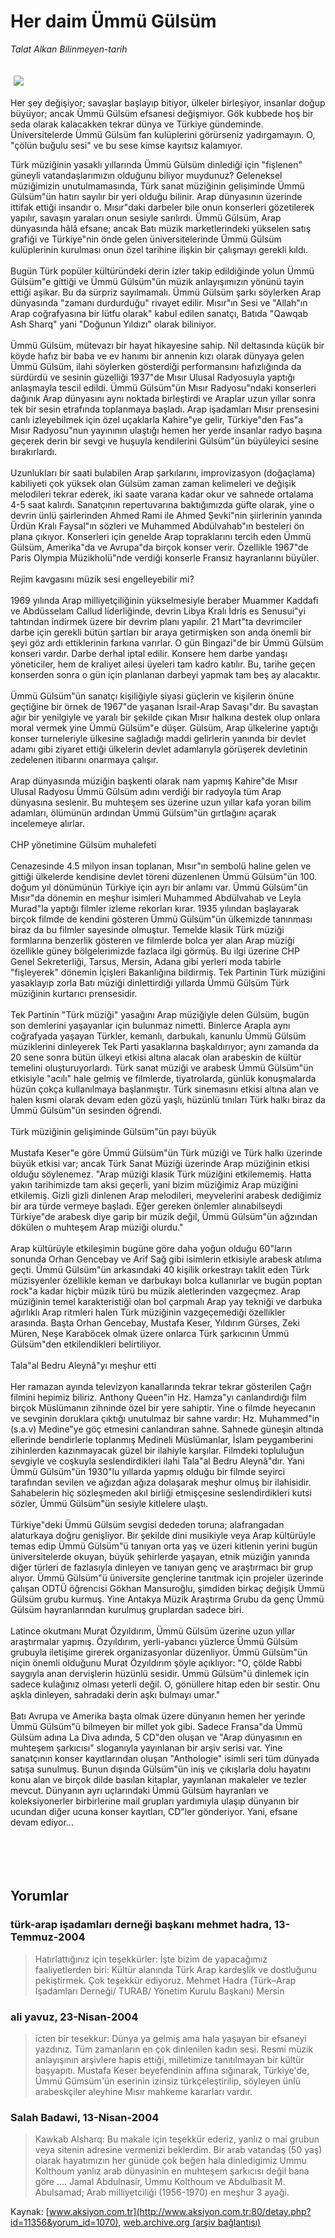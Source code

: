 # Her daim Ümmü Gülsüm

*Talat Alkan Bilinmeyen-tarih*

<div>
 <font>
  <img border="0" height="1" src="/web/20050307001938im_/http://www.aksiyon.com.tr/images/blank.gif"/>
 </font>
 <font class="content">
  <p>
   <img border="0" hspace="5" src="http://web.archive.org/web/20050307001938im_/http://www.aksiyon.com.tr/resim/488/22.jpg" vspace="5"/>
  </p>
 </font>
 <font class="content">
  Her şey değişiyor; savaşlar başlayıp bitiyor, ülkeler birleşiyor, insanlar doğup büyüyor; ancak Ümmü Gülsüm efsanesi değişmiyor. Gök kubbede hoş bir seda olarak kalacakken tekrar dünya ve Türkiye gündeminde. Üniversitelerde Ümmü Gülsüm fan kulüplerini görürseniz yadırgamayın. O, "çölün buğulu sesi" ve bu sese kimse  kayıtsız kalamıyor.
 </font>
 <br/>
 <p>
  <font class="content">
   Türk müziğinin yasaklı yıllarında Ümmü Gülsüm dinlediği için "fişlenen" güneyli vatandaşlarımızın olduğunu biliyor muydunuz? Geleneksel müziğimizin unutulmamasında, Türk sanat müziğinin gelişiminde Ümmü Gülsüm"ün hatırı sayılır bir yeri olduğu bilinir. Arap dünyasının üzerinde ittifak ettiği insandır o. Mısır"daki darbeler bile onun konserleri gözetilerek yapılır, savaşın yaraları onun sesiyle sarılırdı. Ümmü Gülsüm, Arap dünyasında hâlâ efsane; ancak Batı müzik marketlerindeki yükselen satış grafiği ve Türkiye"nin önde gelen üniversitelerinde Ümmü Gülsüm kulüplerinin kurulması onun özel tarihine ilişkin bir çalışmayı gerekli kıldı.
   <br>
    <br>
     Bugün Türk popüler kültüründeki derin izler takip edildiğinde yolun Ümmü Gülsüm"e gittiği ve Ümmü Gülsüm"ün müzik anlayışımızın yönünü tayin ettiği aşikar. Bu da sürpriz sayılmamalı. Ümmü Gülsüm şarkı söylerken Arap dünyasında "zamanı durdurduğu" rivayet edilir. Mısır"ın Sesi ve "Allah"ın Arap coğrafyasına bir lütfu olarak" kabul edilen sanatçı, Batıda "Qawqab Ash Sharq" yani "Doğunun Yıldızı" olarak biliniyor.
     <br>
      <br>
       Ümmü Gülsüm, mütevazı bir hayat hikayesine sahip. Nil deltasında küçük bir köyde hafız bir baba ve ev hanımı bir annenin kızı olarak dünyaya gelen Ümmü Gülsüm, ilahi söylerken gösterdiği performansını hafızlığında da sürdürdü ve sesinin güzelliği 1937"de Mısır Ulusal Radyosuyla yaptığı anlaşmayla tescil edildi. Ümmü Gülsüm"ün Mısır Radyosu"ndaki konserleri dağınık Arap dünyasını aynı noktada birleştirdi ve Araplar uzun yıllar sonra tek bir sesin etrafında toplanmaya başladı. Arap işadamları Mısır prensesini canlı izleyebilmek için özel uçaklarla Kahire"ye gelir, Türkiye"den Fas"a Mısır Radyosu"nun yayınının ulaştığı hemen her yerde insanlar radyo başına geçerek derin bir sevgi ve huşuyla kendilerini Gülsüm"ün büyüleyici sesine bırakırlardı.
       <br/>
       <br/>
       Uzunlukları bir saati bulabilen Arap şarkılarını, improvizasyon (doğaçlama) kabiliyeti çok yüksek olan Gülsüm zaman zaman kelimeleri ve değişik melodileri tekrar ederek, iki saate varana kadar okur ve sahnede ortalama 4-5 saat kalırdı. Sanatçının repertuvarına baktığımızda güfte olarak, yine o devrin ünlü şairlerinden Ahmed Rami ile Ahmed Şevki"nin şiirlerinin yanında Ürdün Kralı Faysal"ın sözleri ve Muhammed Abdülvahab"ın besteleri ön plana çıkıyor. Konserleri için genelde Arap topraklarını tercih eden Ümmü Gülsüm, Amerika"da ve Avrupa"da birçok konser verir. Özellikle 1967"de Paris Olympia Müzikholü"nde verdiği konserle Fransız hayranlarını büyüler.
       <br/>
       <br/>
       Rejim kavgasını müzik  sesi engelleyebilir mi?
       <br/>
       <br/>
       1969 yılında Arap milliyetçiliğinin yükselmesiyle beraber Muammer Kaddafi ve Abdüsselam Callud liderliğinde, devrin Libya Kralı İdris es Senusui"yi tahtından indirmek üzere bir devrim planı yapılır. 21 Mart"ta devrimciler darbe için gerekli bütün şartları bir araya getirmişken son anda önemli bir şeyi göz ardı ettiklerinin farkına varırlar. O gün Bingazi"de bir Ümmü Gülsüm konseri vardır. Darbe derhal iptal edilir. Konsere hem darbe yandaşı yöneticiler, hem de kraliyet ailesi üyeleri tam kadro katılır. Bu, tarihe geçen konserden sonra o gün için planlanan darbeyi yapmak tam beş ay alacaktır.
       <br/>
       <br/>
       Ümmü Gülsüm"ün sanatçı kişiliğiyle siyasi güçlerin ve kişilerin önüne geçtiğine bir örnek de 1967"de yaşanan İsrail-Arap Savaşı"dır. Bu savaştan ağır bir yenilgiyle ve yaralı bir şekilde çıkan Mısır halkına destek olup onlara moral vermek yine Ümmü Gülsüm"e düşer. Gülsüm, Arap ülkelerine yaptığı konser turneleriyle ülkesine sağladığı maddi gelirlerin yanında bir devlet adamı gibi ziyaret ettiği ülkelerin devlet adamlarıyla görüşerek devletinin zedelenen itibarını onarmaya çalışır.
       <br/>
       <br/>
       Arap dünyasında müziğin başkenti olarak nam yapmış Kahire"de Mısır Ulusal Radyosu Ümmü Gülsüm adını verdiği bir radyoyla tüm Arap dünyasına seslenir. Bu muhteşem ses üzerine uzun yıllar kafa yoran bilim adamları, ölümünün ardından Ümmü Gülsüm"ün gırtlağını açarak incelemeye alırlar.
       <br/>
       <br/>
       CHP yönetimine Gülsüm muhalefeti
       <br/>
       <br/>
       Cenazesinde 4.5 milyon insan toplanan, Mısır"ın sembolü haline gelen ve gittiği ülkelerde kendisine devlet töreni düzenlenen Ümmü Gülsüm"ün 100. doğum yıl dönümünün Türkiye için ayrı bir anlamı var. Ümmü Gülsüm"ün Mısır"da dönemin en meşhur isimleri Muhammed Abdülvahab ve Leyla Murad"la yaptığı filmler izleme rekorları kırar. 1935 yılından başlayarak birçok filmde de kendini gösteren Ümmü Gülsüm"ün ülkemizde tanınması biraz da bu filmler sayesinde olmuştur. Temelde klasik Türk müziği formlarına benzerlik gösteren ve filmlerde bolca yer alan Arap müziği özellikle güney bölgelerimizde fazlaca ilgi görmüş. Bu ilgi üzerine CHP Genel Sekreterliği, Tarsus, Mersin, Adana gibi yerleri moda tabirle "fişleyerek" dönemin İçişleri Bakanlığına bildirmiş. Tek Partinin Türk müziğini yasaklayıp zorla Batı müziği dinlettirdiği yıllarda Ümmü Gülsüm Türk müziğinin kurtarıcı prensesidir.
       <br/>
       <br/>
       Tek Partinin "Türk müziği" yasağını Arap müziğiyle delen Gülsüm, bugün son demlerini yaşayanlar için bulunmaz nimetti. Binlerce Arapla aynı coğrafyada yaşayan Türkler, kemanlı, darbukalı, kanunlu Ümmü Gülsüm müziklerini dinleyerek Tek Parti yasaklarına başkaldırıyor; aynı zamanda da 20 sene sonra bütün ülkeyi etkisi altına alacak olan arabeskin de kültür temelini oluşturuyorlardı. Türk sanat müziği ve arabesk Ümmü Gülsüm"ün etkisiyle "acılı" hale gelmiş ve filmlerde, tiyatrolarda, günlük konuşmalarda hüzün çokça kullanılmaya başlanmıştır. Türk sinemasını etkisi altına alan ve halen kısmi olarak devam eden gözü yaşlı, hüzünlü tınıları Türk halkı biraz da Ümmü Gülsüm"ün sesinden öğrendi.
       <br/>
       <br/>
       Türk müziğinin gelişiminde Gülsüm"ün payı büyük
       <br/>
       <br/>
       Mustafa Keser"e göre Ümmü Gülsüm"ün Türk müziği ve Türk halkı üzerinde büyük etkisi var; ancak Türk Sanat Müziği üzerinde Arap müziğinin etkisi olduğu söylenemez. "Arap müziği klasik Türk müziğini etkilememiş. Hatta yakın tarihimizde tam aksi geçerli, yani bizim müziğimiz Arap müziğini etkilemiş. Gizli gizli dinlenen Arap melodileri, meyvelerini arabesk dediğimiz bir ara türde vermeye başladı. Eğer gereken önlemler alınabilseydi Türkiye"de arabesk diye garip bir müzik değil, Ümmü Gülsüm"ün ağzından dökülen o muhteşem Arap müziği olurdu."
       <br/>
       <br/>
       Arap kültürüyle etkileşimin bugüne göre daha yoğun olduğu 60"ların sonunda Orhan Gencebay ve Arif Sağ gibi isimlerin etkisiyle arabesk atılıma geçti. Ümmü Gülsüm"ün arkasındaki 40 kişilik orkestrayı taklit eden Türk müzisyenler özellikle keman ve darbukayı bolca kullanırlar ve bugün poptan rock"a kadar hiçbir müzik türü bu müzik aletlerinden vazgeçmez. Arap müziğinin temel karakteristiği olan bol çarpmalı Arap yay tekniği ve darbuka ağırlıklı Arap ritmleri halen Türk müziğinin vazgeçemediği özellikler arasında. Başta Orhan Gencebay, Mustafa Keser, Yıldırım Gürses, Zeki Müren, Neşe Karaböcek olmak üzere onlarca Türk şarkıcının Ümmü Gülsüm"den etkilendikleri belirtiliyor.
       <br/>
       <br/>
       Tala"al Bedru Aleynâ"yı meşhur etti
       <br/>
       <br/>
       Her ramazan ayında televizyon kanallarında tekrar tekrar gösterilen Çağrı filmini hepimiz biliriz. Anthony Queen"in Hz. Hamza"yı canlandırdığı film birçok Müslümanın zihninde özel bir yere sahiptir. Yine o filmde heyecanın ve sevginin doruklara çıktığı unutulmaz bir sahne vardır: Hz. Muhammed"in (s.a.v) Medine"ye göç etmesini canlandıran sahne. Sahnede güneşin altında ellerinde bendirlerle toplanmış Medineli Müslümanlar, İslam peygamberini zihinlerden kazınmayacak güzel bir ilahiyle karşılar. Filmdeki topluluğun sevgiyle ve coşkuyla seslendirdikleri ilahi Tala"al Bedru Aleynâ"dır. Yani Ümmü Gülsüm"ün 1930"lu yıllarda yapmış olduğu bir filmde seyirci tarafından sevilen ve ağızdan ağıza dolaşarak meşhur olmuş bir ilahisidir. Sahabelerin hiç sözleşmeden akıl birliği etmişçesine seslendirdikleri kutsi sözler, Ümmü Gülsüm"ün sesiyle kitlelere ulaştı.
       <br/>
       <br/>
       Türkiye"deki Ümmü Gülsüm sevgisi dededen toruna; alafrangadan alaturkaya doğru genişliyor. Bir şekilde dini musikiyle veya Arap kültürüyle temas edip Ümmü Gülsüm"ü tanıyan orta yaş ve üzeri kitlenin yerini bugün üniversitelerde okuyan, büyük şehirlerde yaşayan, etnik müziğin yanında diğer türleri de fazlasıyla dinleyen ve tanıyan genç ve araştırmacı bir grup alıyor. Ümmü Gülsüm"ü üniversite gençlerine tanıtmak için projeler üzerinde çalışan ODTÜ öğrencisi Gökhan Mansuroğlu, şimdiden birkaç değişik Ümmü Gülsüm grubu kurmuş. Yine Antakya Müzik Araştırma Grubu  da genç Ümmü Gülsüm hayranlarından kurulmuş gruplardan sadece biri.
       <br/>
       <br/>
       Latince okutmanı Murat Özyıldırım, Ümmü Gülsüm üzerine uzun yıllar araştırmalar yapmış. Özyıldırım, yerli-yabancı yüzlerce Ümmü Gülsüm grubuyla iletişime girerek organizasyonlar düzenliyor. Ümmü Gülsüm"ün niçin önemli olduğunu Murat Özyıldırım şöyle açıklıyor: "O, çölde Rabbi saygıyla anan dervişlerin hüzünlü sesidir. Ümmü Gülsüm"ü dinlemek için sadece kulağınız olması yeterli değil. O, gönüllere hitap eden bir sestir. Onu aşkla dinleyen, sahradaki derin aşkı bulmayı umar."
       <br/>
       <br/>
       Batı Avrupa ve Amerika başta olmak üzere dünyanın hemen her yerinde Ümmü Gülsüm"ü bilmeyen bir millet yok gibi. Sadece Fransa"da Ümmü Gülsüm adına La Diva adında, 5 CD"den oluşan ve "Arap dünyasının en muhteşem şarkıcısı" sloganıyla yayınlanan bir arşiv serisi var. Yine sanatçının konser kayıtlarından oluşan "Anthologie" isimli seri tüm dünyada satışa sunulmuş. Bunun dışında Gülsüm"ün iniş ve çıkışlarla dolu hayatını konu alan ve birçok dilde basılan kitaplar, yayınlanan makaleler ve tezler mevcut. Dünyanın ayrı uçlarındaki Ümmü Gülsüm hayranları ve koleksiyonerler birbirlerine mail grupları yardımıyla ulaşıp dünyanın bir ucundan diğer ucuna konser kayıtları, CD"ler gönderiyor. Yani, efsane devam ediyor...
       <br/>
      </br>
     </br>
    </br>
   </br>
  </font>
 </p>
</div>


## Yorumlar

### türk-arap işadamları derneği başkanı mehmet hadra, 13-Temmuz-2004
> Hatırlattığınız için teşekkürler: 
> İşte bizim de  yapacağımız faaliyetlerden biri: Kültür alanında Türk Arap kardeşlik ve dostluğunu pekiştirmek. Çok teşekkür ediyoruz. Mehmet Hadra (Türk–Arap İşadamları Derneği/ TURAB/  Yönetim Kurulu Başkanı) Mersin

### ali yavuz, 23-Nisan-2004
> icten bir tesekkur: 
> Dünya ya gelmiş ama hala yaşayan bir efsaneyi yazdınız. Tüm zamanların en çok dinlenilen kadın sesi. Resmi müzik anlayışının arşivlere hapis ettiği, milletimize tanıtılmayan bir kültür başyapıtı. Mustafa Keser beyefendinin affına sığınarak, Türkiye'de, Ümmü Gümsüm'ün eserinin izinsiz türkçeleştirilip, söyleyen ünlü arabeskçiler  aleyhine Mısır mahkeme kararları vardır.

### Salah Badawi, 13-Nisan-2004
> Kawkab Alsharq: 
> Bu makale için teşekkür ederiz, yanlız o mai grubun veya sitenin adresine vermenizi beklerdim. Bir arab vatandaş (50 yaş) olarak hayatımızın her günüde çok beğen hala dinledigimiz Ummu Kolthoum yanlız arab dünyasinin en muhteşem şarkıcısı değil bana göre .... Jamal Abdulnasir, Ummu Kolthoum ve Abdulbasit M. Abulsamad; Arab milliyetciliği (1956-1970) en meşhur 3 ayaği.

Kaynak: [www.aksiyon.com.tr](http://www.aksiyon.com.tr:80/detay.php?id=11356&yorum_id=1070), [web.archive.org (arşiv bağlantısı)](http://web.archive.org/web/20050307001938/http://www.aksiyon.com.tr:80/detay.php?id=11356&yorum_id=1070)
